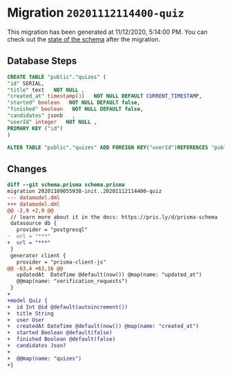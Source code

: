 # Migration `20201112114400-quiz`

This migration has been generated at 11/12/2020, 5:14:00 PM.
You can check out the [state of the schema](./schema.prisma) after the migration.

## Database Steps

```sql
CREATE TABLE "public"."quizes" (
"id" SERIAL,
"title" text   NOT NULL ,
"created_at" timestamp(3)   NOT NULL DEFAULT CURRENT_TIMESTAMP,
"started" boolean   NOT NULL DEFAULT false,
"finished" boolean   NOT NULL DEFAULT false,
"candidates" jsonb   ,
"userId" integer   NOT NULL ,
PRIMARY KEY ("id")
)

ALTER TABLE "public"."quizes" ADD FOREIGN KEY("userId")REFERENCES "public"."users"("id") ON DELETE CASCADE ON UPDATE CASCADE
```

## Changes

```diff
diff --git schema.prisma schema.prisma
migration 20201109055938-init..20201112114400-quiz
--- datamodel.dml
+++ datamodel.dml
@@ -2,9 +2,9 @@
 // learn more about it in the docs: https://pris.ly/d/prisma-schema
 datasource db {
   provider = "postgresql"
-  url = "***"
+  url = "***"
 }
 generator client {
   provider = "prisma-client-js"
@@ -63,4 +63,16 @@
   updatedAt  DateTime @default(now()) @map(name: "updated_at")
   @@map(name: "verification_requests")
 }
+
+model Quiz {
+  id Int @id @default(autoincrement())
+  title String
+  user User
+  createdAt DateTime @default(now()) @map(name: "created_at")
+  started Boolean @default(false)
+  finished Boolean @default(false)
+  candidates Json?
+
+  @@map(name: "quizes")
+}
```


